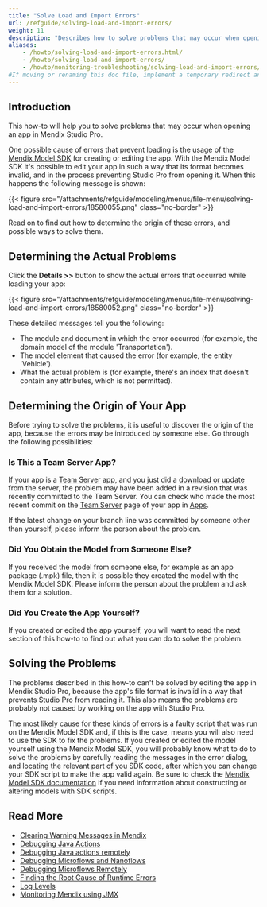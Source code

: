 ```yaml
---
title: "Solve Load and Import Errors"
url: /refguide/solving-load-and-import-errors/
weight: 11
description: "Describes how to solve problems that may occur when opening an app."
aliases:
    - /howto/solving-load-and-import-errors.html/
    - /howto/solving-load-and-import-errors/
    - /howto/monitoring-troubleshooting/solving-load-and-import-errors/
#If moving or renaming this doc file, implement a temporary redirect and let the respective team know they should update the URL in the product. See Mapping to Products for more details.
---
```


## Introduction

This how-to will help you to solve problems that may occur when opening an app in Mendix Studio Pro.

One possible cause of errors that prevent loading is the usage of the [Mendix Model SDK](/apidocs-mxsdk/mxsdk/) for creating or editing the app. With the Mendix Model SDK it's possible to edit your app in such a way that its format becomes invalid, and in the process preventing Studio Pro from opening it. When this happens the following message is shown:

{{< figure src="/attachments/refguide/modeling/menus/file-menu/solving-load-and-import-errors/18580055.png" class="no-border" >}}

Read on to find out how to determine the origin of these errors, and possible ways to solve them.

## Determining the Actual Problems

Click the **Details >>** button to show the actual errors that occurred while loading your app:

{{< figure src="/attachments/refguide/modeling/menus/file-menu/solving-load-and-import-errors/18580052.png" class="no-border" >}}

These detailed messages tell you the following:

* The module and document in which the error occurred (for example, the domain model of the module 'Transportation').
* The model element that caused the error (for example, the entity 'Vehicle').
* What the actual problem is (for example, there's an index that doesn't contain any attributes, which is not permitted).

## Determining the Origin of Your App

Before trying to solve the problems, it is useful to discover the origin of the app, because the errors may be introduced by someone else. Go through the following possibilities:

### Is This a Team Server App?

If your app is a [Team Server](/developerportal/general/team-server/) app, and you just did a [download or update](/refguide/using-version-control-in-studio-pro/) from the server, the problem may have been added in a revision that was recently committed to the Team Server. You can check who made the most recent commit on the [Team Server](/developerportal/general/team-server/) page of your app in [Apps](https://sprintr.home.mendix.com).

If the latest change on your branch line was committed by someone other than yourself, please inform the person about the problem.

### Did You Obtain the Model from Someone Else?

If you received the model from someone else, for example as an app package (.mpk) file, then it is possible they created the model with the Mendix Model SDK. Please inform the person about the problem and ask them for a solution.

### Did You Create the App Yourself?

If you created or edited the app yourself, you will want to read the next section of this how-to to find out what you can do to solve the problem.

## Solving the Problems

The problems described in this how-to can't be solved by editing the app in Mendix Studio Pro, because the app's file format is invalid in a way that prevents Studio Pro from reading it. This also means the problems are probably not caused by working on the app with Studio Pro.

The most likely cause for these kinds of errors is a faulty script that was run on the Mendix Model SDK and, if this is the case, means you will also need to use the SDK to fix the problems. If you created or edited the model yourself using the Mendix Model SDK, you will probably know what to do to solve the problems by carefully reading the messages in the error dialog, and locating the relevant part of you SDK code, after which you can change your SDK script to make the app valid again. Be sure to check the [Mendix Model SDK documentation](/apidocs-mxsdk/mxsdk/) if you need information about constructing or altering models with SDK scripts.

## Read More

* [Clearing Warning Messages in Mendix](/howto/monitoring-troubleshooting/clear-warning-messages/)
* [Debugging Java Actions](/howto/monitoring-troubleshooting/debug-java-actions/)
* [Debugging Java actions remotely](/howto/monitoring-troubleshooting/debug-java-actions-remotely/)
* [Debugging Microflows and Nanoflows](/refguide/debug-microflows-and-nanoflows/)
* [Debugging Microflows Remotely](/refguide/debug-microflows-remotely/)
* [Finding the Root Cause of Runtime Errors](/howto/monitoring-troubleshooting/finding-the-root-cause-of-runtime-errors/)
* [Log Levels](/howto/monitoring-troubleshooting/log-levels/)
* [Monitoring Mendix using JMX](/howto/monitoring-troubleshooting/monitoring-mendix-using-jmx/)
